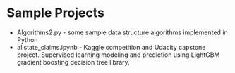 # Sample Projects
* Algorithms2.py - some sample data structure algorithms implemented in Python
* allstate_claims.ipynb - Kaggle competition and Udacity capstone project. Supervised learning modeling and prediction using LightGBM gradient boosting decision tree library.

